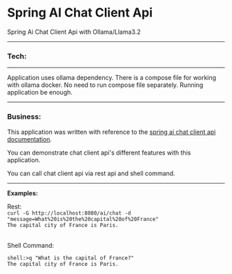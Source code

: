 # Spring AI Chat Client Api

Spring Ai Chat Client Api with Ollama/Llama3.2

---------
### Tech:

---------


Application uses ollama dependency. There is a compose file for working with ollama docker. No need to run compose file separately.
Running application be enough.

---------

### Business:

This application was written with reference to the [spring ai chat client api documentation](https://docs.spring.io/spring-ai/reference/1.0/api/chatclient.html).

You can demonstrate chat client api's different features with this application.

You can call chat client api via rest api and shell command.

---------

<b>Examples:</b>

Rest:
<br>
`curl -G http://localhost:8080/ai/chat -d "message=What%20is%20the%20capital%20of%20France"`
<br>
`The capital city of France is Paris.`

<br>
Shell Command:
<br>

```
shell:>q "What is the capital of France?"
The capital city of France is Paris.
```

